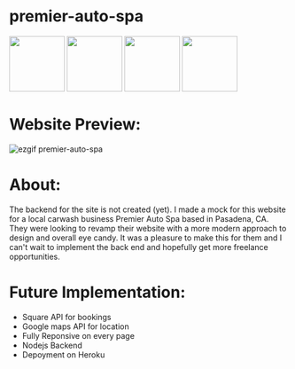 # premier-auto-spa
<img src="https://user-images.githubusercontent.com/96886636/232335446-421350ae-96e3-499d-8907-b7046cd77e4a.png" width="100" height="100"> <img src="https://user-images.githubusercontent.com/96886636/232335420-a1d860da-e268-4193-a492-f5a6f1e26500.png" width="100" height="100"> <img src="https://user-images.githubusercontent.com/96886636/232335451-b2d60b11-3bbc-4572-89f8-c2af9e63fd78.png" width="100" height="100"> <img src="https://user-images.githubusercontent.com/96886636/232335453-fec91fbd-7261-4c7c-adb2-12bba54dee06.png" width="100" height="100">

# Website Preview:
![ezgif premier-auto-spa](https://user-images.githubusercontent.com/96886636/232913725-0d203adb-dc7c-4c59-aec9-fa2a9738a5fe.gif)

# About:
The backend for the site is not created (yet). I made a mock for this website for a local carwash business Premier Auto Spa based in Pasadena, CA. 
They were looking to revamp their website with a more modern approach to design and overall eye candy. 
It was a pleasure to make this for them and I can't wait to implement the back end and hopefully get more freelance opportunities.

# Future Implementation:
- Square API for bookings
- Google maps API for location
- Fully Reponsive on every page
- Nodejs Backend
- Depoyment on Heroku
